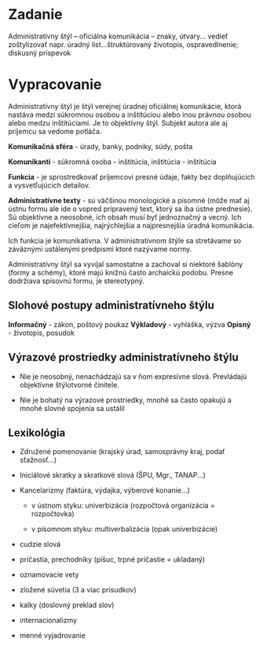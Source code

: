 # Zadanie

Administratívny štýl – oficiálna komunikácia – znaky, útvary... vedieť zoštylizovať napr. úradný list...štruktúrovaný životopis, ospravedlnenie; diskusný príspevok

# Vypracovanie

Administratívny štýl je štýl verejnej úradnej oficiálnej komunikácie, ktorá nastáva medzi súkromnou osobou a inštitúciou alebo inou právnou osobou alebo medzu inštitúciami. Je to objektívny štýl. Subjekt autora ale aj príjemcu sa vedome potláča.

**Komunikačná sféra** - úrady, banky, podniky, súdy, pošta

**Komunikanti** - súkromná osoba - inštitúcia, inštitúcia - inštitúcia 

**Funkcia** - je sprostredkovať príjemcovi presné údaje, fakty bez doplňujúcich a vysvetľujúcich detailov.

**Administratívne texty** - sú väčšinou monologické a písomné (môže mať aj ústnu formu ale ide o vopred pripravený text, ktorý sa iba ústne prednesie). Sú objektívne  a neosobné, ich obsah musí byť jednoznačný a vecný. Ich cieľom je najefektívnejšia, najrýchlejšia a najpresnejšia úradná komunikácia.

Ich funkcia je komunikatívna. V administratívnom štýle sa stretávame so záväznými ustálenými predpismi ktoré nazývame normy.

Administratívny štýl sa vyvíjal samostatne a zachoval si niektoré šablóny (formy a schémy), ktoré majú knižnú často archaickú podobu. Presne dodržiava spisovnú formu, je stereotypný.

## Slohové postupy administratívneho štýlu

**Informačný** - zákon, poštový poukaz
**Výkladový** - vyhláška, výzva
**Opisný** - životopis, posudok

## Výrazové prostriedky administratívneho štýlu

- Nie je neosobný, nenachádzajú sa v ňom expresívne slová. Prevládajú objektívne štýlotvorné činitele.

- Nie je bohatý na výrazové prostriedky, mnohé sa často opakujú a mnohé slovné spojenia sa ustálil

## Lexikológia

- Združené pomenovanie (krajský úrad, samosprávny kraj, podať sťažnosť...)

- Iniciálové skratky a skratkové slová (ŠPU, Mgr., TANAP...)

- Kancelarizmy (faktúra, výdajka, výberové konanie...)

  - v ústnom styku: univerbizácia (rozpočtová organizácia = rozpočtovka)

  - v písomnom styku: multiverbalizácia (opak univerbizácie)

- cudzie slová

- príčastia, prechodníky (píšuc, trpné príčastie = ukladaný)

- oznamovacie vety

- zložené súvetia (3 a viac prísudkov)

- kalky (doslovný preklad slov)

- internacionalizmy

- menné vyjadrovanie